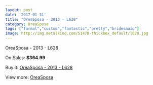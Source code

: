 ```yaml
---
layout: post
date: '2017-01-31'
title: "OreaSposa - 2013 - L628"
category: OreaSposa
tags: ["formal","custom","fantastic","pretty","bridesmaid"]
image: http://img.metalkind.com/51470-thickbox_default/l628.jpg
---
```

OreaSposa - 2013 - L628

On Sales: **$364.99**
<a href="https://www.metalkind.com/en/oreasposa/3008-l628.html"><amp-img layout="responsive" width="600" height="600" src="//img.metalkind.com/51470-thickbox_default/l628.jpg" alt="OreaSposa - 2013 - L628 0" /></a>
<a href="https://www.metalkind.com/en/oreasposa/3008-l628.html"><amp-img layout="responsive" width="600" height="600" src="//img.metalkind.com/51471-thickbox_default/l628.jpg" alt="OreaSposa - 2013 - L628 1" /></a>
<a href="https://www.metalkind.com/en/oreasposa/3008-l628.html"><amp-img layout="responsive" width="600" height="600" src="//img.metalkind.com/51472-thickbox_default/l628.jpg" alt="OreaSposa - 2013 - L628 2" /></a>
<a href="https://www.metalkind.com/en/oreasposa/3008-l628.html"><amp-img layout="responsive" width="600" height="600" src="//img.metalkind.com/51473-thickbox_default/l628.jpg" alt="OreaSposa - 2013 - L628 3" /></a>
<a href="https://www.metalkind.com/en/oreasposa/3008-l628.html"><amp-img layout="responsive" width="600" height="600" src="//img.metalkind.com/51474-thickbox_default/l628.jpg" alt="OreaSposa - 2013 - L628 4" /></a>

Buy it: [OreaSposa - 2013 - L628](https://www.metalkind.com/en/oreasposa/3008-l628.html "OreaSposa - 2013 - L628")

View more: [OreaSposa](https://www.metalkind.com/en/95-oreasposa "OreaSposa")